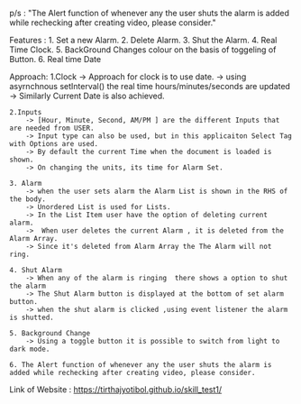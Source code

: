 p/s :
"The Alert function of whenever any the user shuts the alarm is added while rechecking after creating video, please consider."

Features :
    1. Set a new Alarm.
    2. Delete Alarm.
    3. Shut the Alarm.
    4. Real Time Clock.
    5. BackGround Changes colour on the basis of toggeling of Button.
    6. Real time Date

Approach:
    1.Clock
        -> Approach for clock is to use date.
        -> using asyrnchnous setInterval() the real time hours/minutes/seconds are updated
        -> Similarly Current Date is also achieved.
    
    2.Inputs
        -> [Hour, Minute, Second, AM/PM ] are the different Inputs that are needed from USER.
        -> Input type can also be used, but in this applicaiton Select Tag with Options are used.
        -> By default the current Time when the document is loaded is shown.
        -> On changing the units, its time for Alarm Set.

    3. Alarm 
        -> when the user sets alarm the Alarm List is shown in the RHS of the body.
        -> Unordered List is used for Lists.
        -> In the List Item user have the option of deleting current alarm.
        ->  When user deletes the current Alarm , it is deleted from the Alarm Array.
        -> Since it's deleted from Alarm Array the The Alarm will not ring.

    4. Shut Alarm
        -> When any of the alarm is ringing  there shows a option to shut the alarm
        -> The Shut Alarm button is displayed at the bottom of set alarm button.
        -> when the shut alarm is clicked ,using event listener the alarm is shutted.

    5. Background Change
        -> Using a toggle button it is possible to switch from light to dark mode. 

    6. The Alert function of whenever any the user shuts the alarm is added while rechecking after creating video, please consider.


Link of Website : https://tirthajyotibol.github.io/skill_test1/